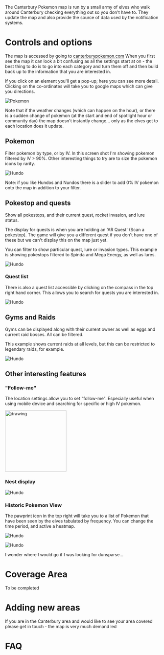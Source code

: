 The Canterbury Pokemon map is run by a small army of elves who walk around Canterbury checking everything out so you don't have to.  They update the map and also provide the source of data used by the notification systems.

# Controls and options

The map is accessed by going to [canterburypokemon.com](https://canterburypokemon.com)
When you first see the map it can look a bit confusing as all the settings start at on - the best thing to do is to go into each category and turn them off and then build back up to the information that you are interested in.

If you click on an element you'll get a pop-up; here you can see more detail.  Clicking on the co-ordinates will take you to google maps which can give you directions.
 
![Pokemon](img/rocketmap-example-pokemon.png)

Note that if the weather changes (which can happen on the hour), or there is a sudden change of pokemon (at the start and end of spotlight hour or community day) the map doesn't instantly change... only as the elves get to each location does it update.

## Pokemon

Filter pokemon by type, or by IV. In this screen shot I'm showing pokemon filtered by IV > 90%.  Other interesting things to try are to size the pokemon icons by rarity.

![Hundo](img/rocketmap-pokemon.png)

Note: if you like Hundos and Nundos there is a slider to add 0% IV pokemon onto the map in addition to your filter.

## Pokestop and quests

Show all pokestops, and their current quest, rocket invasion, and lure status. 

The display for quests is when you are holding an 'AR Quest' (Scan a pokestop). The game will give you a different quest if you don't have one of these but we can't display this on the map just yet.

You can filter to show particular quest, lure or invasion types.  This example is showing pokestops filtered to Spinda and Mega Energy, as well as lures. 

![Hundo](img/rocketmap-quests.png)

### Quest list

There is also a quest list accessible by clicking on the compass in the top right hand corner. This allows you to search for quests you are interested in.

![Hundo](img/rocketmap-quest-list.png)

## Gyms and Raids

Gyms can be displayed along with their current owner as well as eggs and current raid bosses. All can be filtered.

This example shows current raids at all levels, but this can be restricted to legendary raids, for example.

![Hundo](img/rocketmap-raids.png)

## Other interesting features

### "Follow-me"

The location settings allow you to set "follow-me". Especially useful when using mobile device and searching for specific or high IV pokemon.

<img src="../img/rocketmap-followme.png" alt="drawing" width="200"/>

### Nest display

![Hundo](img/rocketmap-nests.png)

### Historic Pokemon View

The pawprint icon in the top right will take you to a list of Pokemon that have been seen by the elves tabulated by frequency.  You can change the time period, and active a heatmap.

![Hundo](img/rocketmap-pokemon-list.png)

![Hundo](img/rocketmap-pokemon-heatmap.png)

I wonder where I would go if I was looking for dunsparse...


# Coverage Area

To be completed

# Adding new areas

If you are in the Canterbury area and would like to see your area covered please get in touch - the map is very much demand led

# FAQ

